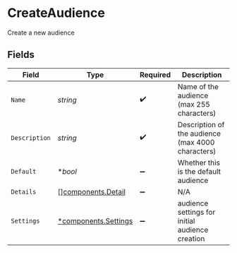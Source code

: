 # CreateAudience

Create a new audience


## Fields

| Field                                                       | Type                                                        | Required                                                    | Description                                                 |
| ----------------------------------------------------------- | ----------------------------------------------------------- | ----------------------------------------------------------- | ----------------------------------------------------------- |
| `Name`                                                      | *string*                                                    | :heavy_check_mark:                                          | Name of the audience (max 255 characters)                   |
| `Description`                                               | *string*                                                    | :heavy_check_mark:                                          | Description of the audience (max 4000 characters)           |
| `Default`                                                   | **bool*                                                     | :heavy_minus_sign:                                          | Whether this is the default audience                        |
| `Details`                                                   | [][components.Detail](../../models/components/detail.md)    | :heavy_minus_sign:                                          | N/A                                                         |
| `Settings`                                                  | [*components.Settings](../../models/components/settings.md) | :heavy_minus_sign:                                          | audience settings for initial audience creation             |